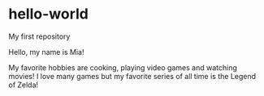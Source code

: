 # hello-world
My first repository

Hello, my name is Mia!

My favorite hobbies are cooking, playing video games and watching movies! I love many games but my favorite series of all time is the Legend of Zelda!

